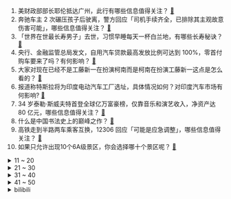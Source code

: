 1. 美财政部部长耶伦抵达广州，此行有哪些信息值得关注？ [:link:](https://www.zhihu.com/question/651677096)
2. 奔驰车主 2 次碾压孩子后驶离，警方回应「司机手续齐全，已排除其主观故意伤害可能」，哪些信息值得关注？ [:link:](https://www.zhihu.com/question/651663237)
3. 「世界在世最长寿男子」去世，习惯早睡每天一杯白兰地，有哪些长寿秘诀？ [:link:](https://www.zhihu.com/question/651657456)
4. 央行、金融监管总局发文，自用汽车贷款最高发放比例可达到 100%，零首付购车要来了吗？有何影响？ [:link:](https://www.zhihu.com/question/651544208)
5. 大家对现在已经不是工藤新一在扮演柯南而是柯南在扮演工藤新一这点是怎么看的？ [:link:](https://www.zhihu.com/question/651450193)
6. 报道称特斯拉将为印度电动汽车工厂选址，具体情况如何？对印度汽车市场有何影响? [:link:](https://www.zhihu.com/question/651648214)
7. 34 岁泰勒·斯威夫特首登全球亿万富豪榜，仅靠音乐和演艺收入，净资产达 80 亿元，哪些信息值得关注？ [:link:](https://www.zhihu.com/question/651648178)
8. 什么是中国书法史上的巅峰之作？ [:link:](https://www.zhihu.com/question/313218201)
9. 高铁走到半路两车乘客互换，12306 回应「可能是应急调整」，哪些信息值得关注？ [:link:](https://www.zhihu.com/question/651694824)
10. 如果只允许出现10个6A级景区，你会选择哪十个景区呢？ [:link:](https://www.zhihu.com/question/276628410)
<details>
<summary>11 ~ 20</summary>

11. 几乎所有物理常数都是无理数，为什么光速299792458m/s是个整数？这一数字有误差吗? [:link:](https://www.zhihu.com/question/492900436)
12. 初来亲戚公司做底层员工，看见管理有很大漏洞，好不好提意见？ [:link:](https://www.zhihu.com/question/651246282)
13. 一百万人民币可以在泰国清迈生活多久？ [:link:](https://www.zhihu.com/question/634070703)
14. 弟弟想放弃上大学去打电竞咋办? [:link:](https://www.zhihu.com/question/605640444)
15. 你暗恋的人也在暗恋你，是一种什么样的体验？ [:link:](https://www.zhihu.com/question/341938727)
16. 土耳其地方选举初步结果「反对党大胜」，埃尔多安遭选民背弃，结果将如何？当国局势将发生怎样的变化？ [:link:](https://www.zhihu.com/question/651446030)
17. 宫崎骏作品《你想活出怎样的人生》中有哪些不易察觉的细节？ [:link:](https://www.zhihu.com/question/651358387)
18. 如何评价咒术回战256话? [:link:](https://www.zhihu.com/question/651623938)
19. 如何评价拉简·隆多的职业生涯？决定他生涯波折的又是什么因素？ [:link:](https://www.zhihu.com/question/651492451)
20. 为什么vae效果不好，但vae+diffusion效果就好了？ [:link:](https://www.zhihu.com/question/649097976)
</details>
<details>
<summary>21 ~ 30</summary>

21. 邀请你分享一张花开的照片，可以吗？ [:link:](https://www.zhihu.com/question/651520820)
22. 江西风雹灾害已致 7 人死亡 31.3 万人受灾，直接经济损失 4 亿元，哪些信息值得关注？ [:link:](https://www.zhihu.com/question/651684079)
23. 游戏《绝区零》让你坚持玩的原因是什么？ [:link:](https://www.zhihu.com/question/651576388)
24. 想带着孩子一起听雨、赏雨，有哪些让小朋友感受到乐趣的方法？ [:link:](https://www.zhihu.com/question/650130665)
25. 灵魂伴侣和恋人的区别是什么？ [:link:](https://www.zhihu.com/question/643970703)
26. 如果我发明出一种食物，一天吃20克就管饱，我的成就有多大? [:link:](https://www.zhihu.com/question/612403992)
27. 《你想活出怎样的人生》中展现了哪些人生哲理？ [:link:](https://www.zhihu.com/question/633348067)
28. 韵达因私自倒卖退件被立案调查，律师表示说明企业内部管理缺失，如何看待此事？给业内带来哪些警示？ [:link:](https://www.zhihu.com/question/651491708)
29. 那些在外有事业，在家又把孩子照顾的很好的女强人是怎么做到的？ [:link:](https://www.zhihu.com/question/382536516)
30. 儿时听过父母哪些“善意”的谎言？ [:link:](https://www.zhihu.com/question/651638083)
</details>
<details>
<summary>31 ~ 40</summary>

31. 相完亲后父母不同意了怎么办？ [:link:](https://www.zhihu.com/question/651564429)
32. 清明节朋友圈该发什么文案？ [:link:](https://www.zhihu.com/question/651126692)
33. 土木转行的都在干什么？ [:link:](https://www.zhihu.com/question/647942174)
34. 台湾发生强震后龟山岛部分断裂，专家解析地震原因，哪些细节值得关注？ [:link:](https://www.zhihu.com/question/651444144)
35. 各大平台禁止售卖分装化妆品，分装化妆品存在哪些问题？如何看待此事？ [:link:](https://www.zhihu.com/question/651629222)
36. 你钓鱼的时候发生过什么离谱的事？ [:link:](https://www.zhihu.com/question/468943312)
37. 《你想活出怎样的人生》在宫崎骏作品序列中能排到第几？ [:link:](https://www.zhihu.com/question/651363195)
38. 青岛崂山风景区900多亩青山成墓地，毁林挖山扩建牟利，运营公司法人代表是居委会主任，哪些信息值得关注？ [:link:](https://www.zhihu.com/question/651719174)
39. 长期跑步该如何保护膝关节？ [:link:](https://www.zhihu.com/question/651559901)
40. AI 成财富增长密码，黄仁勋身家一年暴涨超 4000 亿元人民币，成华人首富，哪些信息值得关注？ [:link:](https://www.zhihu.com/question/651719144)
</details>
<details>
<summary>41 ~ 50</summary>

41. 我国医生成功将猪肾移植人体，即刻产生尿液，移植肾已持续工作 9 天，功能良好，这一突破具有哪些意义？ [:link:](https://www.zhihu.com/question/651719119)
42. 现货黄金首次突破 2300 美元，续创历史新高，鲍威尔再次暗示不会降息，哪些信息值得关注？ [:link:](https://www.zhihu.com/question/651614360)
43. 安理会上，美国代表警告伊朗「不要借机报复美方人员」，如何解读？ [:link:](https://www.zhihu.com/question/651596127)
44. 俄防长表示，俄方愿意就乌克兰问题进行对话，释放了什么信号？ [:link:](https://www.zhihu.com/question/651597730)
45. 超强的学习能力是怎样练就的？ [:link:](https://www.zhihu.com/question/35103080)
46. 要是有人飞升成星神之前，有家庭妻儿，飞升之后，妻儿会怎么样？ [:link:](https://www.zhihu.com/question/651024106)
47. 2024LCK春季赛季后赛HLE 3:0 横扫T1，如何评价这场比赛？ [:link:](https://www.zhihu.com/question/651657153)
48. 如何评价《一人之下》漫画 666（707）话？ [:link:](https://www.zhihu.com/question/651723315)
49. 玩家应该捍卫自己在游戏中与虚拟角色缔结的婚约吗？如何捍卫？ [:link:](https://www.zhihu.com/question/646485292)
50. 2024 LPL 春季赛FPX VS NIP，如何评价这场比赛？ [:link:](https://www.zhihu.com/question/651658589)
</details><details>
<summary>bilibili</summary>

</details>